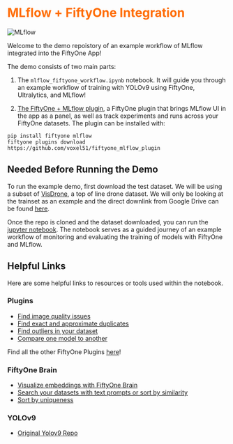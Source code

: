 # <span style="color: #ff6D04; font-weight: bold;">MLflow + FiftyOne Integration</span>


![MLflow](./assets/mlflow.gif)

Welcome to the demo repoistory of an example workflow of MLflow integrated into the FiftyOne App!

The demo consists of two main parts: 
1. The `mlflow_fiftyone_workflow.ipynb` notebook. It will guide you through an example workflow of training with YOLOv9 using FiftyOne, Ultralytics, and MLflow!

2. [The FiftyOne + MLflow plugin](https://github.com/voxel51/fiftyone_mlflow_plugin), a FiftyOne plugin that brings MLflow UI in the app as a panel, as well as track experiments and runs across your FiftyOne datasets. The plugin can be installed with:
```
pip install fiftyone mlflow
fiftyone plugins download https://github.com/voxel51/fiftyone_mlflow_plugin
```

##  Needed Before Running the Demo

To run the example demo, first download the test dataset. We will be using a subset of [VisDrone](https://github.com/VisDrone/VisDrone-Dataset), a top of line drone dataset. We will only be looking at the trainset as an example and the direct downlink from Google Drive can be found [here](https://drive.google.com/file/d/1a2oHjcEcwXP8oUF95qiwrqzACb2YlUhn/view).

Once the repo is cloned and the dataset downloaded, you can run the [jupyter notebook](mlflow_fiftyone_workflow.ipynb). The notebook serves as a guided journey of an example workflow of monitoring and evaluating the training of models with FiftyOne and MLflow.

## Helpful Links

Here are some helpful links to resources or tools used within the notebook.

### Plugins
- [Find image quality issues](https://github.com/jacobmarks/image-quality-issues)
- [Find exact and approximate duplicates](https://github.com/jacobmarks/image-deduplication-plugin)
- [Find outliers in your dataset](https://github.com/danielgural/outlier_detection) 
- [Compare one model to another](https://github.com/allenleetc/model-comparison)

Find all the other FiftyOne Plugins [here](https://github.com/voxel51/fiftyone-plugins)!


### FiftyOne Brain
- [Visualize embeddings with FiftyOne Brain](https://docs.voxel51.com/user_guide/brain.html#visualizing-embeddings)
- [Search your datasets with text prompts or sort by similarity](https://docs.voxel51.com/user_guide/brain.html#similarity)
- [Sort by uniqueness](https://docs.voxel51.com/user_guide/brain.html#image-uniqueness)

### YOLOv9

- [Original Yolov9 Repo](https://github.com/WongKinYiu/yolov9)